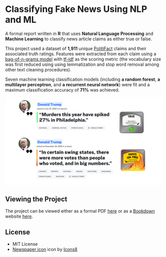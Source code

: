 
# Classifying Fake News Using NLP and ML

A formal report written in **R** that uses **Natural Language Processing** and **Machine Learning** to classify news article claims as either true or false. 

This project used a dataset of **1,911** unique [PolitiFact](https://www.politifact.com/) claims and their associated truth ratings. Features were extracted from each claim using a [bag-of-n-grams model](https://machinelearning.wtf/terms/bag-of-n-grams/) with [tf-idf](https://en.wikipedia.org/wiki/Tf%E2%80%93idf) as the scoring metric (the vocabulary size was first reduced using using lemmatization and stop word removal among other text cleaning procedures). 

Seven machine learning classification models (including **a random forest**, **a multilayer perceptron**, and **a recurrent neural network**) were fit and a maximum classification accuracy of **71%** was achieved.

<img src="images/fake-news.png"/>

## Viewing the Project

The project can be viewed either as a formal PDF [here](https://oliver-be.ml/pdf/fake-news-nlp.pdf) or as a [Bookdown](https://github.com/rstudio/bookdown) website [here](https://oliver-be.ml/fake-news-nlp/).

## License 
* MIT License
* <a target="_blank" href="https://icons8.com/icons/set/newspaper-">Newspaper icon</a> icon by <a target="_blank" href="https://icons8.com">Icons8</a>
